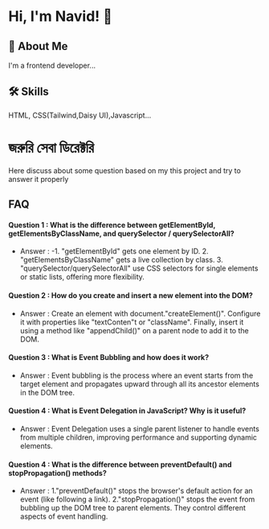 
# Hi, I'm Navid! 👋


## 🚀 About Me
I'm a frontend developer...


## 🛠 Skills
HTML, CSS(Tailwind,Daisy UI),Javascript...


# জরুরি সেবা ডিরেক্টরি

Here discuss about some question based on my this project and try to answer it properly


## FAQ

#### Question 1 : What is the difference between getElementById, getElementsByClassName, and querySelector / querySelectorAll?

- Answer : -1. "getElementById" gets one element by ID. 2. "getElementsByClassName" gets a live collection by class. 3. "querySelector/querySelectorAll" use CSS selectors for single elements or static lists, offering more flexibility.

#### Question 2 : How do you create and insert a new element into the DOM?

- Answer : Create an element with document."createElement()". Configure it with properties like "textConten"t or "className". Finally, insert it using a method like "appendChild()" on a parent node to add it to the DOM.

#### Question 3 : What is Event Bubbling and how does it work?

- Answer : Event bubbling is the process where an event starts from the target element and propagates upward through all its ancestor elements in the DOM tree.

#### Question 4 : What is Event Delegation in JavaScript? Why is it useful?

- Answer : Event Delegation uses a single parent listener to handle events from multiple children, improving performance and supporting dynamic elements.

#### Question 4 : What is the difference between preventDefault() and stopPropagation() methods?

- Answer : 1."preventDefault()" stops the browser's default action for an event (like following a link). 2."stopPropagation()" stops the event from bubbling up the DOM tree to parent elements. They control different aspects of event handling.
